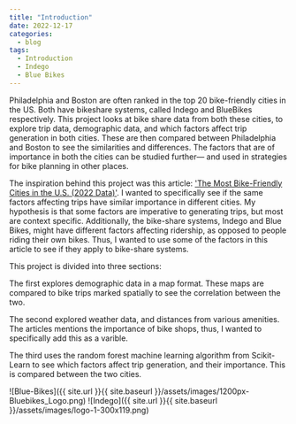 ```yaml
---
title: "Introduction"
date: 2022-12-17
categories:
  - blog
tags:
  - Introduction
  - Indego
  - Blue Bikes
---
```

Philadelphia and Boston are often ranked in the top 20 bike-friendly cities in the US. Both have bikeshare systems, called Indego and BlueBikes respectively. This project looks at bike share data from both these cities, to explore trip data, demographic data, and which factors affect trip generation in both cities. These are then compared between Philadelphia and Boston to see the similarities and differences. The factors that are of importance in both the cities can be studied further— and used in strategies for bike planning in other places.

The inspiration behind this project was this article: ['The Most Bike-Friendly Cities in the U.S. (2022 Data)'](https://anytimeestimate.com/research/most-bike-friendly-cities-us-2022/#:~:text=We%20found%20the%20three%20most,%2C%20and%20San%20Jose%2C%20Calif.&text=Since%20the%20invention%20of%20the,of%20transportation%20across%20the%20globe.). I wanted to specifically see if the same factors affecting trips have similar importance in different cities. My hypothesis is that some factors are imperative to generating trips, but most are context specific. Additionally, the bike-share systems, Indego and Blue Bikes, might have different factors affecting ridership, as opposed to people riding their own bikes. Thus, I wanted to use some of the factors in this article to see if they apply to bike-share systems. 

This project is divided into three sections: 

The first explores demographic data in a map format. These maps are compared to bike trips marked spatially to see the correlation between the two.

The second explored weather data, and distances from various amenities. The articles mentions the importance of bike shops, thus, I wanted to specifically add this as a varible.

The third uses the random forest machine learning algorithm from Scikit-Learn to see which factors affect trip generation, and their importance. This is compared between the two cities.

![Blue-Bikes]({{ site.url }}{{ site.baseurl }}/assets/images/1200px-Bluebikes_Logo.png)
![Indego]({{ site.url }}{{ site.baseurl }}/assets/images/logo-1-300x119.png)
